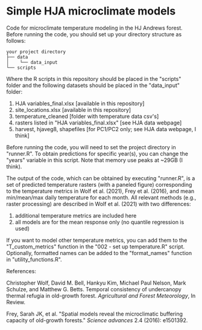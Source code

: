 # Simple HJA microclimate models

Code for microclimate temperature modeling in the HJ Andrews forest. Before running the code, you should set up your directory structure as follows:

```
your project directory
├── data
│    └── data_input
└── scripts
```

Where the R scripts in this repository should be placed in the "scripts" folder and the following datasets should be placed in the "data\_input" folder:
1. HJA variables\_final.xlsx [available in this repository]
2. site\_locations.xlsx [available in this repository]
3. temperature\_cleaned [folder with temperature data csv's]
4. rasters listed in "HJA variables\_final.xlsx" [see HJA data webpage]
5. harvest, hjaveg8, shapefiles [for PC1/PC2 only; see HJA data webpage, I think]

Before running the code, you will need to set the project directory in "runner.R". To obtain predictions for specific year(s), you can change the "years" variable in this script. Note that memory use peaks at ~29GB (I think).

The output of the code, which can be obtained by executing "runner.R", is a set of predicted temperature rasters (with a paneled figure) corresponding to the temperature metrics in Wolf et al. (2021), Frey et al. (2016), and mean min/mean/max daily temperature for each month. All relevant methods (e.g., raster processing) are described in Wolf et al. (2021) with two differences:

1. additional temperature metrics are included here
2. all models are for the mean response only (no quantile regression is used)

If you want to model other temperature metrics, you can add them to the "T\_custom\_metrics" function in the "002 - set up temperature.R" script. Optionally, formatted names can be added to the "format\_names" function in "utility\_functions.R".

References:

Christopher Wolf, David M. Bell, Hankyu Kim, Michael Paul Nelson, Mark Schulze, and Matthew G. Betts. Temporal consistency of undercanopy thermal refugia in old-growth forest. *Agricultural and Forest Meteorology*, In Review.

Frey, Sarah JK, et al. "Spatial models reveal the microclimatic buffering capacity of old-growth forests." *Science advances* 2.4 (2016): e1501392.
